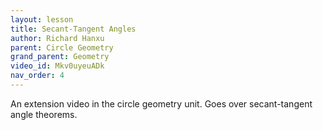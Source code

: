 ```yaml
---
layout: lesson
title: Secant-Tangent Angles
author: Richard Hanxu
parent: Circle Geometry
grand_parent: Geometry
video_id: Mkv0uyeuADk
nav_order: 4
---
```


An extension video in the circle geometry unit. Goes over secant-tangent angle theorems.
